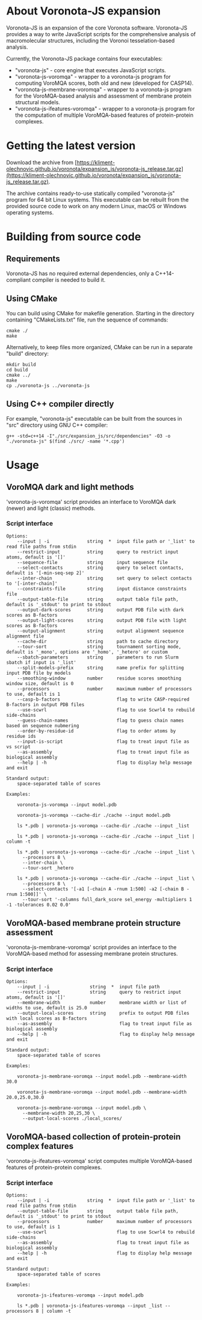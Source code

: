 # About Voronota-JS expansion

Voronota-JS is an expansion of the core Voronota software.
Voronota-JS provides a way to write JavaScript scripts for the comprehensive
analysis of macromolecular structures, including the Voronoi tesselation-based analysis.

Currently, the Voronota-JS package contains four executables:

* "voronota-js" - core engine that executes JavaScript scripts.
* "voronota-js-voromqa" - wrapper to a voronota-js program for computing VoroMQA scores, both old and new (developed for CASP14).
* "voronota-js-membrane-voromqa" - wrapper to a voronota-js program for the VoroMQA-based analysis and assessment of membrane protein structural models.
* "voronota-js-ifeatures-voromqa" - wrapper to a voronota-js program for the computation of multiple VoroMQA-based features of protein-protein complexes.

# Getting the latest version

Download the archive from
[https://kliment-olechnovic.github.io/voronota/expansion_js/voronota-js_release.tar.gz](https://kliment-olechnovic.github.io/voronota/expansion_js/voronota-js_release.tar.gz).

The archive contains ready-to-use statically compiled "voronota-js" program for
64 bit Linux systems. This executable can be rebuilt from the provided
source code to work on any modern Linux, macOS or Windows operating systems.

# Building from source code

## Requirements

Voronota-JS has no required external dependencies, only
a C++14-compliant compiler is needed to build it.

## Using CMake

You can build using CMake for makefile generation.
Starting in the directory containing "CMakeLists.txt" file,
run the sequence of commands:

    cmake ./
    make

Alternatively, to keep files more organized, CMake can be run in a separate "build" directory:

    mkdir build
    cd build
    cmake ../
    make
    cp ./voronota-js ../voronota-js

## Using C++ compiler directly

For example, "voronota-js" executable can be built from
the sources in "src" directory using GNU C++ compiler:

    g++ -std=c++14 -I"./src/expansion_js/src/dependencies" -O3 -o "./voronota-js" $(find ./src/ -name '*.cpp')

    
# Usage

## VoroMQA dark and light methods

'voronota-js-voromqa' script provides an interface to VoroMQA dark (newer) and light (classic) methods.

### Script interface

    
    Options:
        --input | -i              string  *  input file path or '_list' to read file paths from stdin
        --restrict-input          string     query to restrict input atoms, default is '[]'
        --sequence-file           string     input sequence file
        --select-contacts         string     query to select contacts, default is '[-min-seq-sep 2]'
        --inter-chain             string     set query to select contacts to '[-inter-chain]'
        --constraints-file        string     input distance constraints file
        --output-table-file       string     output table file path, default is '_stdout' to print to stdout
        --output-dark-scores      string     output PDB file with dark scores as B-factors
        --output-light-scores     string     output PDB file with light scores as B-factors
        --output-alignment        string     output alignment sequence alignment file
        --cache-dir               string     path to cache directory
        --tour-sort               string     tournament sorting mode, default is '_mono', options are '_homo', '_hetero' or custom
        --sbatch-parameters       string     parameters to run Slurm sbatch if input is '_list'
        --split-models-prefix     string     name prefix for splitting input PDB file by models
        --smoothing-window        number     residue scores smoothing window size, default is 0
        --processors              number     maximum number of processors to use, default is 1
        --casp-b-factors                     flag to write CASP-required B-factors in output PDB files
        --use-scwrl                          flag to use Scwrl4 to rebuild side-chains
        --guess-chain-names                  flag to guess chain names based on sequence nubmering
        --order-by-residue-id                flag to order atoms by residue ids
        --input-is-script                    flag to treat input file as vs script
        --as-assembly                        flag to treat input file as biological assembly
        --help | -h                          flag to display help message and exit
    
    Standard output:
        space-separated table of scores
        
    Examples:
    
        voronota-js-voromqa --input model.pdb
        
        voronota-js-voromqa --cache-dir ./cache --input model.pdb
        
        ls *.pdb | voronota-js-voromqa --cache-dir ./cache --input _list
        
        ls *.pdb | voronota-js-voromqa --cache-dir ./cache --input _list | column -t
        
        ls *.pdb | voronota-js-voromqa --cache-dir ./cache --input _list \
          --processors 8 \
          --inter-chain \
          --tour-sort _hetero
          
        ls *.pdb | voronota-js-voromqa --cache-dir ./cache --input _list \
          --processors 8 \
          --select-contacts '[-a1 [-chain A -rnum 1:500] -a2 [-chain B -rnum 1:500]]' \
          --tour-sort '-columns full_dark_score sel_energy -multipliers 1 -1 -tolerances 0.02 0.0'
    

## VoroMQA-based membrane protein structure assessment

'voronota-js-membrane-voromqa' script provides an interface to the VoroMQA-based method for assessing membrane protein structures.

### Script interface

    
    Options:
        --input | -i               string  *  input file path
        --restrict-input           string     query to restrict input atoms, default is '[]'
        --membrane-width           number     membrane width or list of widths to use, default is 25.0
        --output-local-scores      string     prefix to output PDB files with local scores as B-factors
        --as-assembly                         flag to treat input file as biological assembly
        --help | -h                           flag to display help message and exit
    
    Standard output:
        space-separated table of scores
        
    Examples:
    
        voronota-js-membrane-voromqa --input model.pdb --membrane-width 30.0
        
        voronota-js-membrane-voromqa --input model.pdb --membrane-width 20.0,25.0,30.0
        
        voronota-js-membrane-voromqa --input model.pdb \
          --membrane-width 20,25,30 \
          --output-local-scores ./local_scores/
    

## VoroMQA-based collection of protein-protein complex features

'voronota-js-ifeatures-voromqa' script computes multiple VoroMQA-based features of protein-protein complexes.

### Script interface

    
    Options:
        --input | -i              string  *  input file path or '_list' to read file paths from stdin
        --output-table-file       string     output table file path, default is '_stdout' to print to stdout
        --processors              number     maximum number of processors to use, default is 1
        --use-scwrl                          flag to use Scwrl4 to rebuild side-chains
        --as-assembly                        flag to treat input file as biological assembly
        --help | -h                          flag to display help message and exit
    
    Standard output:
        space-separated table of scores
        
    Examples:
    
        voronota-js-ifeatures-voromqa --input model.pdb
        
        ls *.pdb | voronota-js-ifeatures-voromqa --input _list --processors 8 | column -t
    
